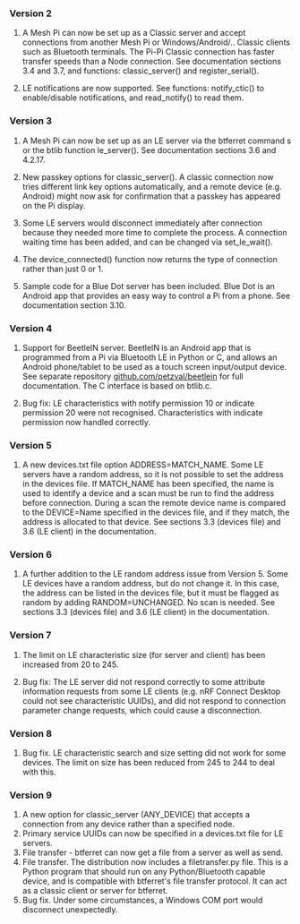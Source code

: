 ### Version 2

1. A Mesh Pi can now be set up as a Classic server and accept connections from another
Mesh Pi or Windows/Android/.. Classic clients such as Bluetooth terminals. The Pi-Pi Classic connection has faster
transfer speeds than a Node connection. See documentation sections 3.4 and 3.7, and
functions: classic\_server() and register\_serial().

2. LE notifications are now supported. See functions: notify\_ctic() to enable/disable notifications,
and read\_notify() to read them. 

### Version 3

1. A Mesh Pi can now be set up as an LE server via the btferret command s or the btlib function le_server().
See documentation sections 3.6 and 4.2.17.

2. New passkey options for classic_server(). A classic connection now tries different
link key options automatically, and a remote device (e.g. Android) might now ask for confirmation that a passkey
has appeared on the Pi display. 

3. Some LE servers would disconnect immediately after connection because they needed more time
to complete the process. A connection waiting time has been added, and can be changed via set\_le\_wait().

4. The device_connected() function now returns the type of connection rather than just 0 or 1.

5. Sample code for a Blue Dot server has been included. Blue Dot is an
Android app that provides an easy way to control a Pi from a phone. See documentation section 3.10.

### Version 4

1. Support for BeetleIN server. BeetleIN is an Android app that is programmed from a Pi via Bluetooth LE in
Python or C,
and allows an Android phone/tablet to be used as a touch screen input/output device. See separate repository
[github.com/petzval/beetlein](https://github.com/petzval/beetlein) for full documentation. The C interface is based on btlib.c.

2. Bug fix: LE characteristics with notify permission 10 or indicate permission 20 were not recognised.
Characteristics with indicate permission now handled correctly.
 
### Version 5

1. A new devices.txt file option ADDRESS=MATCH\_NAME. Some LE servers have a random address, so it is
not possible to set the address in the devices file. If MATCH\_NAME has been specified, the name is used
to identify a device and a scan must be run
to find the address before connection. During a scan the remote device name is compared to the DEVICE=Name specified in the
devices file, and if they match, the address is allocated to that device. See sections 3.3 (devices file) and 3.6 (LE client) in the documentation.

### Version 6

1. A further addition to the LE random address issue from Version 5. Some LE devices have a random address,
but do not change it. In this case, the address can be listed in the devices file, but it must be flagged as
random by adding RANDOM=UNCHANGED. No scan is needed. See sections 3.3 (devices file) and
3.6 (LE client) in the documentation.

### Version 7

1. The limit on LE characteristic size (for server and client) has been increased from 20 to 245.

2. Bug fix: The LE server did not respond correctly to some attribute information requests from some LE clients
(e.g. nRF Connect Desktop could not see characteristic UUIDs), and did not respond to connection parameter change requests,
which could cause a disconnection.

### Version 8

1. Bug fix. LE characteristic search and size setting did not work for some devices. The limit on size has been reduced
from 245 to 244 to deal with this. 

### Version 9

1. A new option for classic\_server (ANY\_DEVICE) that accepts a connection from any device rather than a specified node.
2. Primary service UUIDs can now be specified in a devices.txt file for LE servers.
3. File transfer - btferret can now get a file from a server as well as send.
4. File transfer. The distribution now includes a filetransfer.py file. This is a Python program
that should run on any Python/Bluetooth capable device, and is compatible with btferret's file 
transfer protocol. It can act as a classic client or server for btferret.
5. Bug fix. Under some circumstances, a Windows COM port would disconnect unexpectedly.